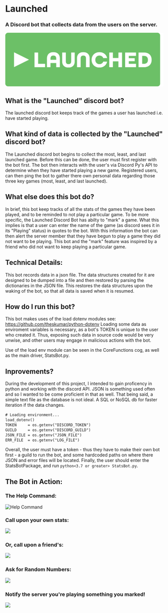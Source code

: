 # Launched
### A Discord bot that collects data from the users on the server.

![Launched Banner](https://github.com/marianogutierrez/DiscordStatsBot/blob/main/LaunchedBanner.png)

## What is the "Launched" discord bot?
The launched discord bot keeps track of the games a user has launched i.e. have started playing. 

## What kind of data is collected by the "Launched" discord bot? 
The Launched discord bot begins to collect the most, least, and last launched game. Before this can be done, the user must first register with the bot first. The bot then interacts with the user's via Discord Py's API to determine when they have started playing a new game. Registered users, can then ping the bot to gather there own personal data regarding those three key games (most, least, and last launched).

## What else does this bot do?
In brief, this bot keep tracks of all the stats of the games they have been played, and to be reminded to not play a particular game.
To be more specific, the Launched Discord Bot has abilty to "mark" a game. What this implies is that a user can enter the name of the game (as discord sees it in its "Playing" status) in quotes to the bot. With this information the bot can then alert the server member that they have begun to play a game they did not want to be playing. This bot and the "mark" feature was inspired by a friend who did not want to keep playing a particular game.

## Technical Details:
This bot records data in a json file. The data structures created for it are designed to be dumped into a file and then restored by parsing the dictionaries in the JSON file. This restores the data structures upon the waking of the bot, so that all data is saved when it is resumed.

## How do I run this bot? 
This bot makes uses of the load dotenv modules see: https://github.com/theskumar/python-dotenv
Loading some data as enviroment variables is necessary, as a bot's TOKEN is unique to the user who created it. Thus, exposing such data in source code would be very unwise, and other users may engage in malicious actions with the bot.

Use of the load env module can be seen in the CoreFunctions cog, as well as the main driver, StatsBot.py.

## Inprovements?
During the development of this project, I intended to gain proficency in python and working with the discord API. JSON is something used often and so I wanted to be come proficient in that as well. That being said, a simple text file as the database is not ideal. A SQL or NoSQL db for faster iteration if the data changes. 

```
# Loading environment...
load_dotenv()
TOKEN     = os.getenv("DISCORD_TOKEN")
GUILD     = os.getenv("DISCORD_GUILD")
JSON_FILE = os.getenv("JSON_FILE")
ERR_FILE  = os.getenv("LOG_FILE")
```

Overall, the user must have a token - thus they have to make their own bot first - a guild to run the bot, and some hardcoded paths on where there JSON and error files will be located.
Finally, the user should enter the StatsBotPackage, and run `python<3.7 or greater> StatsBot.py`.

## The Bot in Action:
### The Help Command:
![Help Command](https://media.giphy.com/media/4Xf0EygOn9tPROTXKc/giphy.gif?cid=790b761116064157663769ed32a90732f88d8d46de9eeb1a&rid=giphy.gif&ct=g)

### Call upon your own stats:
<img src="https://imgur.com/F8va2vZ.png" width="500">

### Or, call upon a friend's:
<img src="https://imgur.com/ZJ4tG4K.png" width="500">

### Ask for Random Numbers:
<img src="https://imgur.com/SATfwe6.png" width="500">

### Notify the server you're playing something you marked!
<img src="https://imgur.com/FwT5UDL.png" width="500">

